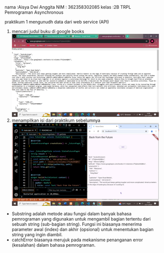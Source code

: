 nama    :Aisya Dwi Anggita
NIM : 362358302085
kelas   :2B TRPL
Pemrograman Asynchronous


praktikum 1 mengunudh data dari web service (API)
1. mencari judul buku di google books
![alt text](image-1.png)
2. menampilkan isi dari praktikum sebelumnya
![alt text](image-2.png)
- Substring adalah metode atau fungsi dalam banyak bahasa pemrograman yang digunakan untuk mengambil bagian tertentu dari sebuah string (sub-bagian string). Fungsi ini biasanya menerima parameter awal (index) dan akhir (opsional) untuk menentukan bagian string yang ingin diambil.
- catchError biasanya merujuk pada mekanisme penanganan error (kesalahan) dalam bahasa pemrograman.